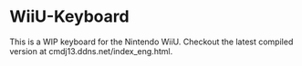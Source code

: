 # WiiU-Keyboard

This is a WIP keyboard for the Nintendo WiiU. Checkout the latest compiled version at cmdj13.ddns.net/index_eng.html.
